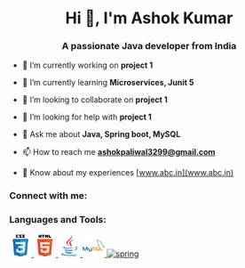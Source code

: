 <h1 align="center">Hi 👋, I'm Ashok Kumar</h1>
<h3 align="center">A passionate Java developer from India</h3>

- 🔭 I’m currently working on **project 1**

- 🌱 I’m currently learning **Microservices, Junit 5**

- 👯 I’m looking to collaborate on **project 1**

- 🤝 I’m looking for help with **project 1**

- 💬 Ask me about **Java, Spring boot, MySQL**

- 📫 How to reach me **ashokpaliwal3299@gmail.com**

- 📄 Know about my experiences [www.abc.in](www.abc.in)

<h3 align="left">Connect with me:</h3>
<p align="left">
</p>

<h3 align="left">Languages and Tools:</h3>
<p align="left"> <a href="https://www.w3schools.com/css/" target="_blank" rel="noreferrer"> <img src="https://raw.githubusercontent.com/devicons/devicon/master/icons/css3/css3-original-wordmark.svg" alt="css3" width="40" height="40"/> </a> <a href="https://www.w3.org/html/" target="_blank" rel="noreferrer"> <img src="https://raw.githubusercontent.com/devicons/devicon/master/icons/html5/html5-original-wordmark.svg" alt="html5" width="40" height="40"/> </a> <a href="https://www.java.com" target="_blank" rel="noreferrer"> <img src="https://raw.githubusercontent.com/devicons/devicon/master/icons/java/java-original.svg" alt="java" width="40" height="40"/> </a> <a href="https://www.mysql.com/" target="_blank" rel="noreferrer"> <img src="https://raw.githubusercontent.com/devicons/devicon/master/icons/mysql/mysql-original-wordmark.svg" alt="mysql" width="40" height="40"/> </a> <a href="https://spring.io/" target="_blank" rel="noreferrer"> <img src="https://www.vectorlogo.zone/logos/springio/springio-icon.svg" alt="spring" width="40" height="40"/> </a> </p>
